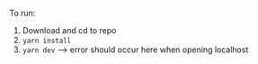 To run:

1. Download and cd to repo
2. `yarn install`
3. `yarn dev` --> error should occur here when opening localhost
